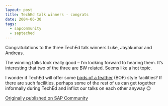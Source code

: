 ```yaml
---
layout: post
title: TechEd talk winners - congrats
date: 2004-06-30
tags:
  - sapcommunity
  - sapteched
---
```

Congratulations to the three TechEd talk winners Luke, Jayakumar and Andreas.

The winning talks look really good – I’m looking forward to hearing them. It’s interesting that two of the three are BW related. Seems like a hot topic.

I wonder if TechEd will offer some [birds of a feather](https://web.archive.org/web/20040613191559/http://conferences.oreillynet.com/pub/w/29/bof.html) (BOF) style facilities? If there are such facilities, perhaps some of the rest of us can get together informally during TechEd and inflict our talks on each other anyway 😉

[Originally published on SAP Community](https://blogs.sap.com/2004/06/30/teched-talk-winners-congrats/)
